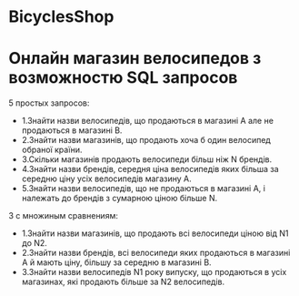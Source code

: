 # BicyclesShop
# Онлайн магазин велосипедов з возможностю SQL запросов
5 простых запросов:
- 1.Знайти назви велосипедів, що продаються в магазині А але не продаються в магазині В.
- 2.Знайти назви магазинів, що продають хоча б один велосипед обраної країни.
- 3.Скільки магазинів продають велосипеди більш ніж N брендів.
- 4.Знайти назви брендів, середня ціна велосипедів яких більша за середню ціну усіх велосипедів магазину А.
- 5.Знайти назви велосипедів, що не продаються в магазині А, і належать до брендів з сумарною ціною більше N.

3 с множиным сравнениям:
- 1.Знайти назви магазинів, що продають всі велосипеди ціною від N1 до N2.
- 2.Знайти назви брендів, всі велосипеди яких продаються в магазині А й мають ціну, більшу за середню в магазині В.
- 3.Знайти назви велосипедів N1 року випуску, що продаються в усіх магазинах, які продають більше за N2 велосипедів.


